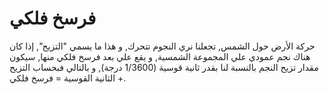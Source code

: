 # فرسخ فلكي

حركة الأرض حول الشمس, تجعلنا نري النجوم تتحرك, و هذا ما يسمي "التزيح", إذا كان
هناك نجم عمودي علي المجموعة الشمسية, و يقع علي بعد فرسخ فلكي منها, سيكون مقدار
تزيح النجم بالنسبة لنا بقدر ثانية قوسية (1/3600 درجة), و بالتالي فبحساب التزيح +
الثانية القوسية = فرسخ فلكي.
